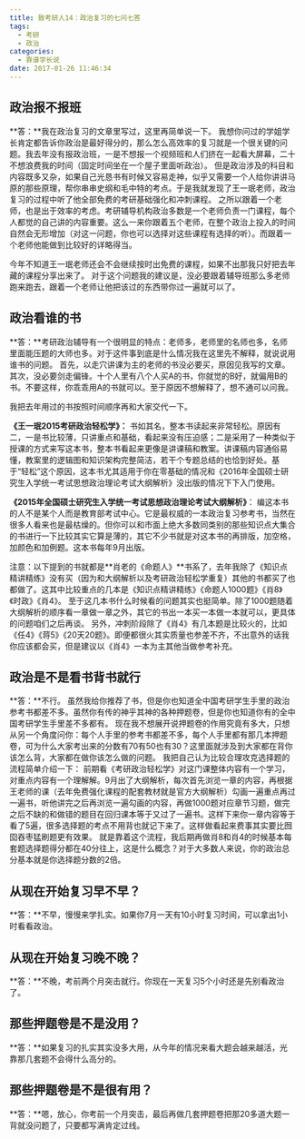 ```yaml
---
title: 致考研人14：政治复习的七问七答
tags:
  - 考研
  - 政治
categories:
  - 靠谱学长说
date: 2017-01-26 11:46:34
---
```


## 政治报不报班
**答：**我在政治复习的文章里写过，这里再简单说一下。
我想你问过的学姐学长肯定都告诉你政治是最好得分的，那么怎么高效率的复习就是一个很关键的问题。我去年没有报政治班，一是不想报一个视频班和人们挤在一起看大屏幕，二十不想浪费我的时间（固定时间坐在一个屋子里面听政治）。
但是政治涉及的科目和内容既多又杂，如果自己光恳书有时候又容易走神，似乎又需要一个人给你讲讲马原的那些原理，帮你串串史纲和毛中特的考点。于是我就发现了王一珉老师，政治复习的过程中听了他全部免费的考研基础强化和冲刺课程。
之所以跟着一个老师，也是出于效率的考虑。考研辅导机构政治多数是一个老师负责一门课程，每个人都觉的自己讲的内容重要。这么一来你跟着五个老师，在整个政治上投入的时间自然会无形增加（对这一问题，你也可以选择对这些课程有选择的听）。而跟着一个老师他能做到比较好的详略得当。

<!-- more -->

今年不知道王一珉老师还会不会继续按时出免费的课程，如果不出那我只好把去年藏的课程分享出来了。
对于这个问题我的建议是，没必要跟着辅导班那么多老师跑来跑去，跟着一个老师让他把该过的东西带你过一遍就可以了。

## 政治看谁的书
**答：**考研政治辅导有一个很明显的特点：老师多，老师里的名师也多，名师里面能压题的大师也多。对于这件事到底是什么情况我在这里先不解释，就说说用谁书的问题。
首先，以走穴讲课为主的老师的书没必要买，原因见我写的文章。
其次，没必要剑走偏锋。十个人里有八个人买A的书，你就觉的B好，就偏用B的书。不要这样，你乖乖用A的书就可以。至于原因不想解释了，想不通可以问我。

我把去年用过的书按照时间顺序再和大家交代一下。

**《王一珉2015考研政治轻松学》：**
书如其名，整本书读起来非常轻松。原因有二，一是书比较薄，只讲重点和基础，看起来没有压迫感；二是采用了一种类似于授课的方式来写这本书，整本书看起来更像是讲课稿和教案。讲课稿内容通俗易懂，教案里的逻辑图和知识架构完整简洁，若干个专题总结的也恰到好处。基于“轻松”这个原因，这本书尤其适用于你在零基础的情况和《2016年全国硕士研究生入学统一考试思想政治理论考试大纲解析》没出版的情况下下入门使用。

**《2015年全国硕士研究生入学统一考试思想政治理论考试大纲解析》**：
编这本书的人不是某个人而是教育部考试中心。它是最权威的一本政治复习参考书，当然在很多人看来也是最枯燥的。但你可以和市面上绝大多数同类别的那些知识点大集合的书进行一下比较其实它算是薄的，其它不少书就是对这本书的再排版，加空格，加颜色和加例题。这本书每年9月出版。

注意：以下提到的书就都是**肖老的《命题人》**书系了，去年我除了《知识点精讲精练》没有买（因为和大纲解析以及考研政治轻松学重复）其他的书都买了也都做了。这其中比较重点的几本是《知识点精讲精练》《命题人1000题》《肖8》《时政》《肖4》。
至于这几本书什么时候看的问题其实也挺简单。除了1000题随着大纲解析的顺序看一章做一章之外，其它的书出一本买一本做一本就可以，更具体的问题咱们之后再谈。
另外，冲刺阶段除了《肖4》有几本题是比较火的，比如《任4》《蒋5》《20天20题》。即便都很火其实质量也参差不齐，不出意外的话我你应该都会买，但是建议以《肖4》一本为主其他当做参考补充。

## 政治是不是看书背书就行
**答：**不行。
虽然我给你推荐了书，但是你也知道全中国考研学生手里的政治参考书都差不多。虽然你有传的神乎其神的各种押题卷，但是你也知道你有的全中国考研学生手里差不多都有。
现在我不想展开说押题卷的作用究竟有多大，只想从另一个角度问你：每个人手里的参考书都差不多，每个人手里都有那几本押题卷，可为什么大家考出来的分数有70有50也有30？这里面就涉及到大家都在背你该怎么背，大家都在做你该怎么做的问题。
我把自己认为比较合理攻克选择题的流程简单介绍一下：
前期看《考研政治轻松学》对这门课整体内容有一个学习，对重点内容有一个理解解。9月出了大纲解析，每次首先浏览一章的内容，再根据王老师的课（去年免费强化课程的配套教材就是官方大纲解析）勾画一遍重点再过一遍书，听他讲完之后再浏览一遍勾画的内容，再做1000题对应章节习题，做完之后不缺的和做错的题目在回归课本等于又过了一遍书。这样下来你一章内容等于看了5遍，很多选择题的考点不用背也就记下来了。这样做看起来费事其实要比囫囵吞枣猛刷题更有效果。
就是靠着这个流程，我后期再做肖8和肖4的时候基本每套题选择题得分都在40分往上，这是什么概念？对于大多数人来说，你的政治总分基本就是你选择题分数的2倍。

## 从现在开始复习早不早？
**答：**不早，慢慢来学扎实。如果你7月一天有10小时复习时间，可以拿出1小时看看政治。

## 从现在开始复习晚不晚？
**答：**不晚，考前两个月突击就行。你现在一天复习5个小时还是先别看政治了。

## 那些押题卷是不是没用？
**答：**如果复习的扎实其实没多大用，从今年的情况来看大题会越来越活，光靠那几套题不会得什么高分的。

## 那些押题卷是不是很有用？
**答：**嗯，放心，你考前一个月突击，最后再做几套押题卷把那20多道大题一背就没问题了，只要都写满肯定过线。